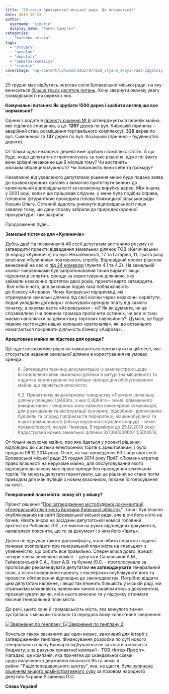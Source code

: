 ```yaml
---
title: "50 сесія Броварської міської ради. Що планується?"
date: 2014-12-23
author: 
  username: "simutin"
  display_name: "Роман Сімутін"
categories: 
  - "kolonka-avtora"
tags: 
  - "brovary"
  - "genplan"
  - "deputati"
  - "zemelna-komisiya"
  - "simutin"
coverImage: "wp-content/uploads/2012/07/Bud_vlya-m_skoyi-radi-zagalniy-plan-3.jpg"
---
```


25 грудня має відбутись чергова сесія Броварської міської ради, на яку виноситься [більше трьох десятків питань](https://docs.brovary.org/p14366/27.11.2014/212). Хочу звернути окрему увагу громадськості на окремі з них.

**Комунальні питання: Як зрубати 1500 дерев і зробити вигляд що все нормально?**

Одним з додатків [проекту рішення № 6](https://docs.brovary.org/p14512/27.11.2014) затверджується перелік майна, яке підлягає списанню, а це: **1267** дерев по вул. Київській (причина – аварійний стан, розміщення торгівельного комплексу), **339** дерев по вул. Симоненка та **137** дерев по вул. Козацькій (причина – будівництво дороги).

От тільки одна незадача: дерева вже зрубані і комплекс стоїть. А що буде, якщо депутати не проголосують за таке рішення, адже по факту вони зрізані незаконно ще 8 місяців тому? Чи вистачить міським обранцям мужності? Чи поважають вони себе та громаду?

Незалежно від ухваленого депутатами рішення мною буде подана заява до правоохоронних органів з вимогою притягнути винних до кримінальної відповідальності за незаконну вирубку дерев. Між іншим, у 2001 році, коли я ще працював слідчим, у мене була подібна справа, головною фігуранткою проходила голова Княжицької сільської ради Касьян Ольга. Останній вдалось уникнути відповідальності лише завдяки тому, що дану справу забрали до природоохоронної прокуратури і там закрили.

Продовження буде…

**Земельні тістечка для «Кулиничів»**

Дубль два! На позаминулій 48 сесії депутатам вистачило розуму не затвердити проекти відведення земельних ділянок ТОВ «Кегичівське» (в народі «Кулиничі») по вул. Незалежності, 17 та Гагаріна, 11. Цього разу власники «Кулиничів» повторюють спробу. Відповідний проект рішення винесений на сесію [під 24 номером](https://docs.brovary.org/p14515/27.11.2014) (пункти 4.1 та 4.2). На земельній комісії чиновниками був запропонований такий варіант: якщо підприємці сплатять оренду за користування ділянкою, яку займали незаконно протягом двох років, проекти варто затвердити.  Все ніби нічого, але викликає подив така поблажливість до бізнесу «Азірова». Чому броварські підприємці, які отримували земельні ділянки під свої кіоски через незаконні сервітути, бодай укладали договори і сплачували орендну плату від самого початку, а окрема каста «Азіровських» - ні? Як ви думаєте, чи це справедливо і чи повинна громада пробачити останніх, чи все ж таки маємо наполягати на демонтажу торгових павільйонів?  Думаю, це буде певним тестом для наших колишніх «регіоналів», які до останнього намагаються покривати діяльність бізнесу «Азірова».

**Арештоване майно як підстава для оренди?**

Ще одне незрозуміле рішення намагаються протягнути на цій сесії, яке стосується надання земельної ділянки в користування на умовах оренди :

> 6\. Затвердити технічну документацію із землеустрою щодо встановлення меж земельної ділянки в натурі (на місцевості) та надати в користування на умовах оренди для обслуговування майна, що являється власністю:
> 
> 6.2. Приватному акціонерному товариству «Люмен» земельну ділянку площею 1,9493га, з них 0,4084га – землі  обмеженого використання – охоронна зона навколо інженерних комунікацій, для розміщення та експлуатації основних, підсобних і допоміжних будівель та споруд підприємств переробної, машинобудівної та іншої промисловості (обслуговування існуючих споруд) – землі промисловості, по вул. Чкалова, 5 терміном до 25.12.2019 року. Кадастровий номер земельної ділянки 3210600000:01:050:0016;

От тільки нерухоме майно, про яке йдеться у проекті рішення, відповідно до системи електронних торгів є арештованим, і було продано 08.12.2014 року. Отже, на час проведення 50-ї чергової сесії Броварської міської ради 25 грудня 2014 року ПрАТ «Люмен» втратив право власності на нерухоме майно, для обслуговування якого відповідно до закону має право оренди без проведення земельних торгів. Чи можуть депутати гарантувати, що це рішення не стане потім приводом для маніпуляцій з новим власником, покаже їх голосування на сесії.

**Генеральний план міста: знову кіт у мішку?**

Проект рішення "[Про затвердження містобудівної документації «Генеральний план міста Бровари Київської області»](https://docs.brovary.org/p14358/27.11.2014)"  хоча і був вчасно опублікований на сайті Броварської міської ради, але в очі його ніхто не бачив. Навіть вчора на засіданні депутатської комісії головний архітектор Рибакова Л.Є., не маючи на руках відповідних документів, намагалася пояснити, що то за документ і з чим його «їдять».

Давно не відчував такого дискомфорту, коли нібито поважна людина починає розповідати про генеральний план міста на «пальцях» з упевненістю, що робить все правильно. Сперечалися довго, врешті чотири члена земельної комісії  - депутати Сачавський А.М., Гайворонський Є.А., Крат А.В. та Кужим Ю.С. - проголосували за пропозицію рекомендувати депутатам **не затверджувати** генеральний план, а після повернення проекту з експертизи опублікувати його та провести обговорення відповідно до законодавства. Потрібно віддати цим депутатам належне, і якщо так вчинить більшість у міській раді, ми отримаємо можливість належним чином ознайомитись з документом, проаналізувати зміни, які в нього внесено та у підсумку отримати якісний генеральний план міста.

До речі, цього хоче й громадськість міста, яка минулого тижня зустрілась з міським головою та передала йому колективне звернення:

[![Звернення по генплану 1](https://mpz.brovary.org/wp-content/uploads/2014/12/Zvernennya-po-genplanu-1.png)](https://mpz.brovary.org/wp-content/uploads/2014/12/Zvernennya-po-genplanu-1.png)[![Звернення по генплану 2](https://mpz.brovary.org/wp-content/uploads/2014/12/Zvernennya-po-genplanu-2.png)](https://mpz.brovary.org/wp-content/uploads/2014/12/Zvernennya-po-genplanu-2.png)

Хочеться також зазначити ще один нюанс, важливий для історії з затвердженням генплану. Фінансування розробки по суті нового генерального плану Броварів відбувалося не за кошти з міського бюджету, а за рахунок приватної компанії - ТОВ «Інтер-Профіт». Нагадаю, це компанія, яка причетна до скандальної схеми щодо вилучення з державної власності 95 га землі в районі "Радіопередавального центру", яка, на щастя, була [зупинена рішенням вищого адміністративного суду](https://mpz.brovary.org/imenem-ukrayini-sud-vchergove-pidtverdiv-nezakonnist-vidchudzhennya-95-gektariv-u-brovarah/) за позовом народного депутата України Різаненка П.О.

**Слава Україні!**
